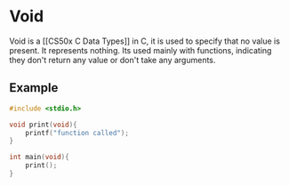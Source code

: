 # Void
Void is a [[CS50x C Data Types]] in C, it is used to specify that no value is present. It represents nothing. 
Its used mainly with functions, indicating they don't return any value or don't take any arguments.

## Example
```C
#include <stdio.h>

void print(void){
    printf("function called");
}

int main(void){
    print();
}
```
